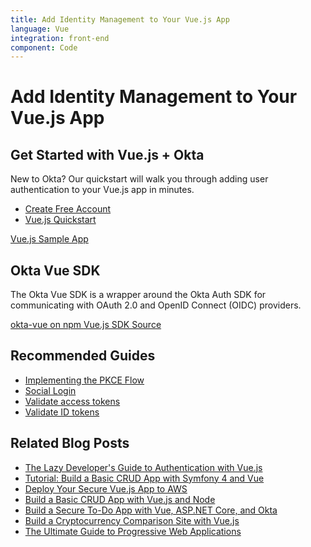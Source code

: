 ```yaml
---
title: Add Identity Management to Your Vue.js App
language: Vue
integration: front-end
component: Code
---
```


# <i class='icon-48 docsPage code-vue'></i> Add Identity Management to Your Vue.js App

## Get Started with Vue.js + Okta

New to Okta? Our quickstart will walk you through adding user authentication to your Vue.js app in minutes.

<ul class='language-ctas'>
	<li>
		<a href='https://developer.okta.com/signup/' class='Button--red' data-proofer-ignore>
			<span>Create Free Account</span>
		</a>
	</li>
	<li>
		<a href='/quickstart/#/vue' class='Button--blue' data-proofer-ignore>
			<span>Vue.js Quickstart</span>
		</a>
	</li>
</ul>

<a href='https://github.com/okta/samples-js-vue'>
	<span class='fa fa-github'></span> <span>Vue.js Sample App</span>
</a>

## Okta Vue SDK

The Okta Vue SDK is a wrapper around the Okta Auth SDK for communicating with OAuth 2.0 and OpenID Connect (OIDC) providers.


<a href='https://www.npmjs.com/package/@okta/okta-vue' class="language-reference">
	<span class='icon download-16'></span> 
	<span>okta-vue on npm</span>
</a>


<a href='https://github.com/okta/okta-oidc-js/tree/master/packages/okta-vue'>
	<span class='fa fa-github'></span> <span>Vue.js SDK Source</span>
</a>

## Recommended Guides

- [Implementing the PKCE Flow](/docs/guides/implement-auth-code-pkce/)
- [Social Login](/docs/concepts/social-login/)
- [Validate access tokens](/docs/guides/validate-access-tokens)
- [Validate ID tokens](/docs/guides/validate-id-tokens)

## Related Blog Posts


- [The Lazy Developer's Guide to Authentication with Vue.js](https://developer.okta.com/blog/2017/09/14/lazy-developers-guide-to-auth-with-vue)
- [Tutorial: Build a Basic CRUD App with Symfony 4 and Vue](https://developer.okta.com/blog/2018/06/14/php-crud-app-symfony-vue)
- [Deploy Your Secure Vue.js App to AWS](https://developer.okta.com/blog/2018/07/03/deploy-vue-app-aws)
- [Build a Basic CRUD App with Vue.js and Node](https://developer.okta.com/blog/2018/02/15/build-crud-app-vuejs-node)
- [Build a Secure To-Do App with Vue, ASP.NET Core, and Okta](https://developer.okta.com/blog/2018/01/31/build-secure-todo-app-vuejs-aspnetcore)
- [Build a Cryptocurrency Comparison Site with Vue.js](https://developer.okta.com/blog/2017/09/06/build-a-cryptocurrency-comparison-site-with-vuejs)
- [The Ultimate Guide to Progressive Web Applications](https://developer.okta.com/blog/2017/07/20/the-ultimate-guide-to-progressive-web-applications)


